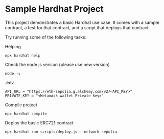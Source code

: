 # Sample Hardhat Project

This project demonstrates a basic Hardhat use case. It comes with a sample contract, a test for that contract, and a script that deploys that contract.

Try running some of the following tasks:

Helping
```shell
npx hardhat help
```


Check the node.js version (please use new version)
```shell
node -v
```


.env
```shell
API_URL = "https://eth-sepolia.g.alchemy.com/v2/<API_KEY>"
PRIVATE_KEY = "<Metamask wallet Private key>"
```
Compile project
```shell
npx hardhat compile
```
Deploy the basic ERC721 contract
```shell
npx hardhat run scripts/deploy.js --network sepolia
```
